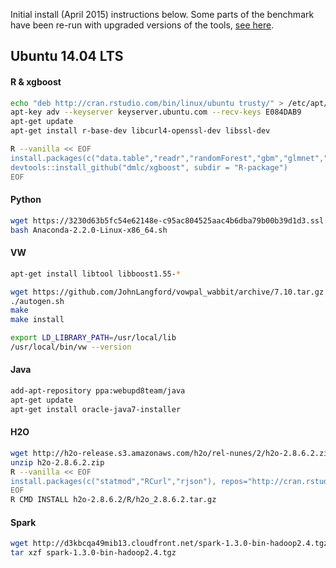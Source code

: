 
Initial install (April 2015) instructions below. Some parts of the benchmark have been
re-run with upgraded versions of the tools, [see here](1a-versions.txt).


## Ubuntu 14.04 LTS

#### R & xgboost
```bash
echo "deb http://cran.rstudio.com/bin/linux/ubuntu trusty/" > /etc/apt/sources.list.d/r.list
apt-key adv --keyserver keyserver.ubuntu.com --recv-keys E084DAB9
apt-get update 
apt-get install r-base-dev libcurl4-openssl-dev libssl-dev

R --vanilla << EOF
install.packages(c("data.table","readr","randomForest","gbm","glmnet","ROCR","devtools"), repos="http://cran.rstudio.com")
devtools::install_github("dmlc/xgboost", subdir = "R-package")
EOF
```

#### Python
```bash
wget https://3230d63b5fc54e62148e-c95ac804525aac4b6dba79b00b39d1d3.ssl.cf1.rackcdn.com/Anaconda-2.2.0-Linux-x86_64.sh
bash Anaconda-2.2.0-Linux-x86_64.sh
```

#### VW
```bash
apt-get install libtool libboost1.55-*

wget https://github.com/JohnLangford/vowpal_wabbit/archive/7.10.tar.gz
./autogen.sh 
make
make install

export LD_LIBRARY_PATH=/usr/local/lib
/usr/local/bin/vw --version
```

#### Java
```bash
add-apt-repository ppa:webupd8team/java
apt-get update
apt-get install oracle-java7-installer
```

#### H2O
```bash
wget http://h2o-release.s3.amazonaws.com/h2o/rel-nunes/2/h2o-2.8.6.2.zip
unzip h2o-2.8.6.2.zip 
R --vanilla << EOF
install.packages(c("statmod","RCurl","rjson"), repos="http://cran.rstudio.com")  
EOF
R CMD INSTALL h2o-2.8.6.2/R/h2o_2.8.6.2.tar.gz
```

#### Spark
```bash
wget http://d3kbcqa49mib13.cloudfront.net/spark-1.3.0-bin-hadoop2.4.tgz
tar xzf spark-1.3.0-bin-hadoop2.4.tgz
```

